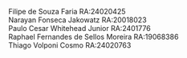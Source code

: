 Filipe de Souza Faria RA:24020425  
Narayan Fonseca Jakowatz RA:20018023  
Paulo Cesar Whitehead Junior RA:2401776  
Raphael Fernandes de Sellos Moreira RA:19068386  
Thiago Volponi Cosmo  RA:24020763  
